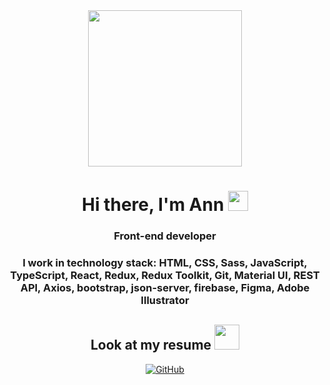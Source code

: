 
<div id="header" align="center">
	<img src="https://ak.picdn.net/shutterstock/videos/5131757/thumb/2.jpg" width="70%"  height="250"/>
<h1>Hi there, I'm Ann
<img src="https://github.com/blackcater/blackcater/raw/main/images/Hi.gif" height="32"/></h1>
<h3>Front-end developer</h3>
<h3>I work in technology stack: HTML, CSS, Sass, JavaScript, TypeScript, React, Redux, Redux Toolkit, Git, Material UI, REST API, Axios, bootstrap, json-server, firebase, Figma, Adobe Illustrator</h3>

<h2 >Look at my resume
<img src="https://media.giphy.com/media/QmGShkWAWid2hzCqHE/giphy.gif" height="40"/></h2>
    
<a href="https://drive.google.com/file/d/1phPpc0HiASzdLUnvNs3DE2aHI82TXqKJ/view?usp=share_link">
	<img src="https://img.shields.io/badge/Resume-black?style=for-the-badge&logo=googledrive&logoColor=white" alt="GitHub"/>
</a>                                                                                 

</div>
                                                                                 

